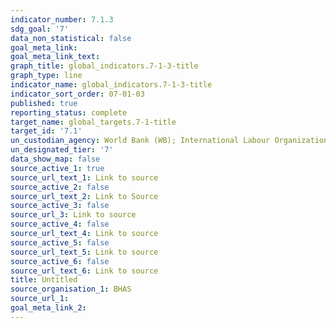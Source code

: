 ```yaml
---
indicator_number: 7.1.3
sdg_goal: '7'
data_non_statistical: false
goal_meta_link: 
goal_meta_link_text: 
graph_title: global_indicators.7-1-3-title
graph_type: line
indicator_name: global_indicators.7-1-3-title
indicator_sort_order: 07-01-03
published: true
reporting_status: complete
target_name: global_targets.7-1-title
target_id: '7.1'
un_custodian_agency: World Bank (WB); International Labour Organization (ILO)
un_designated_tier: '7'
data_show_map: false
source_active_1: true
source_url_text_1: Link to source
source_active_2: false
source_url_text_2: Link to Source
source_active_3: false
source_url_3: Link to source
source_active_4: false
source_url_text_4: Link to source
source_active_5: false
source_url_text_5: Link to source
source_active_6: false
source_url_text_6: Link to source
title: Untitled
source_organisation_1: BHAS 
source_url_1:
goal_meta_link_2:
---
```

